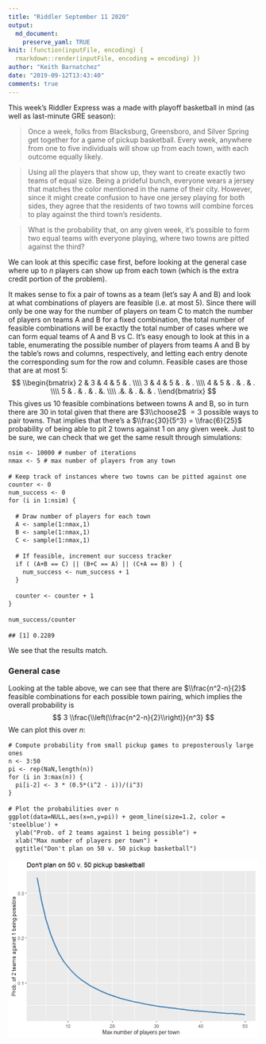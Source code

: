 ```yaml
---
title: "Riddler September 11 2020"
output:
  md_document:
    preserve_yaml: TRUE
knit: (function(inputFile, encoding) {
  rmarkdown::render(inputFile, encoding = encoding) })
author: "Keith Barnatchez"
date: "2019-09-12T13:43:40"
comments: true
---
```


This week’s Riddler Express was a made with playoff basketball in mind
(as well as last-minute GRE season):

> Once a week, folks from Blacksburg, Greensboro, and Silver Spring get
> together for a game of pickup basketball. Every week, anywhere from
> one to five individuals will show up from each town, with each outcome
> equally likely.

> Using all the players that show up, they want to create exactly two
> teams of equal size. Being a prideful bunch, everyone wears a jersey
> that matches the color mentioned in the name of their city. However,
> since it might create confusion to have one jersey playing for both
> sides, they agree that the residents of two towns will combine forces
> to play against the third town’s residents.

> What is the probability that, on any given week, it’s possible to form
> two equal teams with everyone playing, where two towns are pitted
> against the third?

We can look at this specific case first, before looking at the general
case where up to *n* players can show up from each town (which is the
extra credit portion of the problem).

It makes sense to fix a pair of towns as a team (let’s say A and B) and
look at what combinations of players are feasible (i.e. at most 5).
Since there will only be one way for the number of players on team C to
match the number of players on teams A and B for a fixed combination,
the total number of feasible combinations will be exactly the total
number of cases where we can form equal teams of A and B vs C. It’s easy
enough to look at this in a table, enumerating the possible number of
players from teams A and B by the table’s rows and columns,
respectively, and letting each entry denote the corresponding sum for
the row and column. Feasible cases are those that are at most 5:
$$
\\begin{bmatrix}
2 & 3 & 4 & 5 & . \\\\
3 & 4 & 5 & . & . \\\\
4 & 5 & . & . &  . \\\\ 
5 & . & . & . &.  \\\\
 .&.  & . &.  & .
\\end{bmatrix}
$$
This gives us 10 feasible combinations between towns A and B, so in turn
there are 30 in total given that there are $3\\choose2$  = 3 possible
ways to pair towns. That implies that there’s a
$\\frac{30}{5^3} = \\frac{6}{25}$ probability of being able to pit 2
towns against 1 on any given week. Just to be sure, we can check that we
get the same result through simulations:

    nsim <- 10000 # number of iterations
    nmax <- 5 # max number of players from any town

    # Keep track of instances where two towns can be pitted against one
    counter <- 0 
    num_success <- 0
    for (i in 1:nsim) {
      
      # Draw number of players for each town
      A <- sample(1:nmax,1)
      B <- sample(1:nmax,1)
      C <- sample(1:nmax,1)
      
      # If feasible, increment our success tracker
      if ( (A+B == C) || (B+C == A) || (C+A == B) ) {
        num_success <- num_success + 1
      }
      
      counter <- counter + 1
    }

    num_success/counter

    ## [1] 0.2289

We see that the results match.

### General case

Looking at the table above, we can see that there are $\\frac{n^2-n}{2}$
feasible combinations for each possible town pairing, which implies the
overall probability is
$$
3 \\frac{\\left(\\frac{n^2-n}{2}\\right)}{n^3} 
$$
We can plot this over *n*:

    # Compute probability from small pickup games to preposterously large ones
    n <- 3:50
    pi <- rep(NaN,length(n))
    for (i in 3:max(n)) {
      pi[i-2] <- 3 * (0.5*(i^2 - i))/(i^3)
    }

    # Plot the probabilities over n
    ggplot(data=NULL,aes(x=n,y=pi)) + geom_line(size=1.2, color = 'steelblue') +
      ylab("Prob. of 2 teams against 1 being possible") +
      xlab("Max number of players per town") + 
      ggtitle("Don't plan on 50 v. 50 pickup basketball") 

![](index_files/figure-markdown_strict/unnamed-chunk-2-1.png)
